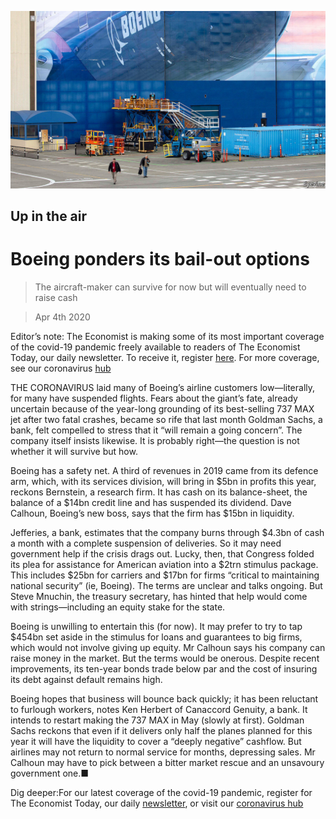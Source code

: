 ![](./images/20200404_WBP504.jpg)

## Up in the air

# Boeing ponders its bail-out options

> The aircraft-maker can survive for now but will eventually need to raise cash

> Apr 4th 2020

Editor’s note: The Economist is making some of its most important coverage of the covid-19 pandemic freely available to readers of The Economist Today, our daily newsletter. To receive it, register [here](https://www.economist.com//newslettersignup). For more coverage, see our coronavirus [hub](https://www.economist.com//coronavirus)

THE CORONAVIRUS laid many of Boeing’s airline customers low—literally, for many have suspended flights. Fears about the giant’s fate, already uncertain because of the year-long grounding of its best-selling 737 MAX jet after two fatal crashes, became so rife that last month Goldman Sachs, a bank, felt compelled to stress that it “will remain a going concern”. The company itself insists likewise. It is probably right—the question is not whether it will survive but how.

Boeing has a safety net. A third of revenues in 2019 came from its defence arm, which, with its services division, will bring in $5bn in profits this year, reckons Bernstein, a research firm. It has cash on its balance-sheet, the balance of a $14bn credit line and has suspended its dividend. Dave Calhoun, Boeing’s new boss, says that the firm has $15bn in liquidity.

Jefferies, a bank, estimates that the company burns through $4.3bn of cash a month with a complete suspension of deliveries. So it may need government help if the crisis drags out. Lucky, then, that Congress folded its plea for assistance for American aviation into a $2trn stimulus package. This includes $25bn for carriers and $17bn for firms “critical to maintaining national security” (ie, Boeing). The terms are unclear and talks ongoing. But Steve Mnuchin, the treasury secretary, has hinted that help would come with strings—including an equity stake for the state.

Boeing is unwilling to entertain this (for now). It may prefer to try to tap $454bn set aside in the stimulus for loans and guarantees to big firms, which would not involve giving up equity. Mr Calhoun says his company can raise money in the market. But the terms would be onerous. Despite recent improvements, its ten-year bonds trade below par and the cost of insuring its debt against default remains high.

Boeing hopes that business will bounce back quickly; it has been reluctant to furlough workers, notes Ken Herbert of Canaccord Genuity, a bank. It intends to restart making the 737 MAX in May (slowly at first). Goldman Sachs reckons that even if it delivers only half the planes planned for this year it will have the liquidity to cover a “deeply negative” cashflow. But airlines may not return to normal service for months, depressing sales. Mr Calhoun may have to pick between a bitter market rescue and an unsavoury government one.■

Dig deeper:For our latest coverage of the covid-19 pandemic, register for The Economist Today, our daily [newsletter](https://www.economist.com//newslettersignup), or visit our [coronavirus hub](https://www.economist.com//coronavirus)